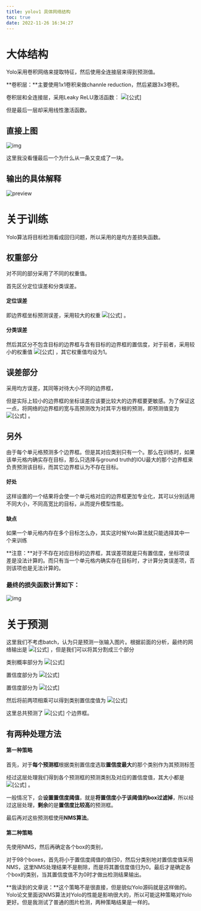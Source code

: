 ```yaml
---
title: yolov1 具体网络结构
toc: true
date: 2022-11-26 16:34:27
---
```

# 大体结构

Yolo采用卷积网络来提取特征，然后使用全连接层来得到预测值。

**卷积层：**主要使用1x1卷积来做channle reduction，然后紧跟3x3卷积。

卷积层和全连接层，采用Leaky ReLU激活函数： ![[公式]](https://www.zhihu.com/equation?tex=max%28x%2C+0.1x%29) 

但是最后一层却采用线性激活函数。

## 直接上图

![img](https://pic4.zhimg.com/80/v2-5d099287b1237fa975b1c19bacdfc07f_720w.jpg)

这里我没看懂最后一个为什么从一条又变成了一块。

## 输出的具体解释

![preview](https://pic1.zhimg.com/v2-8630f8d3dbe3634f124eaf82f222ca94_r.jpg)

# 关于训练

Yolo算法将目标检测看成回归问题，所以采用的是均方差损失函数。

## 权重部分

对不同的部分采用了不同的权重值。

首先区分定位误差和分类误差。

#### 定位误差

即边界框坐标预测误差，采用较大的权重 ![[公式]](https://www.zhihu.com/equation?tex=%5Clambda+_%7Bcoord%7D%3D5) 。

#### 分类误差

然后其区分不包含目标的边界框与含有目标的边界框的置信度，对于前者，采用较小的权重值 ![[公式]](https://www.zhihu.com/equation?tex=%5Clambda+_%7Bnoobj%7D%3D0.5) ，其它权重值均设为1。

## 误差部分

采用均方误差，其同等对待大小不同的边界框，

但是实际上较小的边界框的坐标误差应该要比较大的边界框要更敏感。为了保证这一点，将网络的边界框的宽与高预测改为对其平方根的预测，即预测值变为 ![[公式]](https://www.zhihu.com/equation?tex=%28x%2Cy%2C%5Csqrt%7Bw%7D%2C+%5Csqrt%7Bh%7D%29) 。

## 另外

由于每个单元格预测多个边界框。但是其对应类别只有一个。那么在训练时，如果该单元格内确实存在目标，那么只选择与ground truth的IOU最大的那个边界框来负责预测该目标，而其它边界框认为不存在目标。

#### 好处

这样设置的一个结果将会使一个单元格对应的边界框更加专业化，其可以分别适用不同大小，不同高宽比的目标，从而提升模型性能。

#### 缺点

如果一个单元格内存在多个目标怎么办，其实这时候Yolo算法就只能选择其中一个来训练

**注意：**对于不存在对应目标的边界框，其误差项就是只有置信度，坐标项误差是没法计算的。而只有当一个单元格内确实存在目标时，才计算分类误差项，否则该项也是无法计算的。

### 最终的损失函数计算如下：

![img](https://pic3.zhimg.com/80/v2-45795a63cdbaac8c05d875dfb6fcfb5a_720w.jpg)

# 关于预测

这里我们不考虑batch，认为只是预测一张输入图片。根据前面的分析，最终的网络输出是 ![[公式]](https://www.zhihu.com/equation?tex=7%5Ctimes+7+%5Ctimes+30) ，但是我们可以将其分割成三个部分

类别概率部分为 ![[公式]](https://www.zhihu.com/equation?tex=%5B7%2C+7%2C+20%5D) 

置信度部分为 ![[公式]](https://www.zhihu.com/equation?tex=%5B7%2C7%2C2%5D) 

置信度部分为 ![[公式]](https://www.zhihu.com/equation?tex=%5B7%2C7%2C2%5D) 

然后将前两项相乘可以得到类别置信度值为 ![[公式]](https://www.zhihu.com/equation?tex=%5B7%2C+7%2C2%2C20%5D)

这里总共预测了 ![[公式]](https://www.zhihu.com/equation?tex=7%2A7%2A2%3D98) 个边界框。

## 有两种处理方法

#### 第一种策略

首先，对于**每个预测框**根据类别置信度选取**置信度最大**的那个类别作为其预测标签

经过这层处理我们得到各个预测框的预测类别及对应的置信度值，其大小都是 ![[公式]](https://www.zhihu.com/equation?tex=%5B7%2C7%2C2%5D) 。

一般情况下，会**设置置信度阈值**，就是**将置信度小于该阈值的box过滤掉**，所以经过这层处理，**剩余**的是**置信度比较高**的预测框。

最后再对这些预测框使用**NMS算法**。

#### 第二种策略

先使用NMS，然后再确定各个box的类别，

对于98个boxes，首先将小于置信度阈值的值归0，然后分类别地对置信度值采用NMS，这里NMS处理结果不是剔除，而是将其置信度值归为0。最后才是确定各个box的类别，当其置信度值不为0时才做出检测结果输出。

**我读到的文章说：**这个策略不是很直接，但是貌似Yolo源码就是这样做的。Yolo论文里面说NMS算法对Yolo的性能是影响很大的，所以可能这种策略对Yolo更好。但是我测试了普通的图片检测，两种策略结果是一样的。
